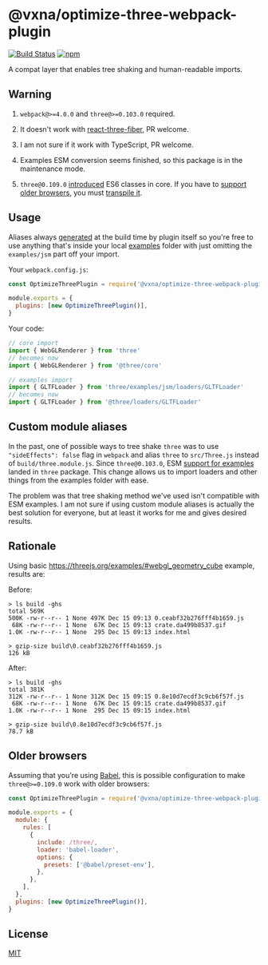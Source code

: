 # @vxna/optimize-three-webpack-plugin

[![Build Status](https://travis-ci.com/vxna/optimize-three-webpack-plugin.svg)](https://travis-ci.com/vxna/optimize-three-webpack-plugin) [![npm](https://img.shields.io/npm/v/@vxna/optimize-three-webpack-plugin.svg)](https://www.npmjs.com/package/@vxna/optimize-three-webpack-plugin)

A compat layer that enables tree shaking and human-readable imports.

## Warning

1. `webpack@>=4.0.0` and `three@>=0.103.0` required.

2. It doesn't work with [react-three-fiber](https://github.com/react-spring/react-three-fiber), PR welcome.

3. I am not sure if it work with TypeScript, PR welcome.

4. Examples ESM conversion seems finished, so this package is in the maintenance mode.

5. `three@0.109.0` [introduced](https://github.com/mrdoob/three.js/pull/17276) ES6 classes in core. If you have to [support older browsers](https://caniuse.com/#feat=es6-class), you must [transpile it](#older-browsers).

## Usage

Aliases always [generated](https://github.com/vxna/optimize-three-webpack-plugin/blob/master/src/index.js) at the build time by plugin itself so you're free to use anything that's inside your local [examples](https://github.com/mrdoob/three.js/tree/master/examples/jsm) folder with just omitting the `examples/jsm` part off your import.

Your `webpack.config.js`:

```js
const OptimizeThreePlugin = require('@vxna/optimize-three-webpack-plugin')

module.exports = {
  plugins: [new OptimizeThreePlugin()],
}
```

Your code:

```js
// core import
import { WebGLRenderer } from 'three'
// becomes now
import { WebGLRenderer } from '@three/core'

// examples import
import { GLTFLoader } from 'three/examples/jsm/loaders/GLTFLoader'
// becomes now
import { GLTFLoader } from '@three/loaders/GLTFLoader'
```

## Custom module aliases

In the past, one of possible ways to tree shake `three` was to use `"sideEffects": false` flag in `webpack` and alias `three` to `src/Three.js` instead of `build/three.module.js`. Since `three@0.103.0`, ESM [support for examples](https://threejs.org/docs/#manual/en/introduction/Import-via-modules) landed in `three` package. This change allows us to import loaders and other things from the examples folder with ease.

The problem was that tree shaking method we've used isn't compatible with ESM examples. I am not sure if using custom module aliases is actually the best solution for everyone, but at least it works for me and gives desired results.

## Rationale

Using basic https://threejs.org/examples/#webgl_geometry_cube example, results are:

Before:

```
> ls build -ghs
total 569K
500K -rw-r--r-- 1 None 497K Dec 15 09:13 0.ceabf32b276fff4b1659.js
 68K -rw-r--r-- 1 None  67K Dec 15 09:13 crate.da499b8537.gif
1.0K -rw-r--r-- 1 None  295 Dec 15 09:13 index.html

> gzip-size build\0.ceabf32b276fff4b1659.js
126 kB
```

After:

```
> ls build -ghs
total 381K
312K -rw-r--r-- 1 None 312K Dec 15 09:15 0.8e10d7ecdf3c9cb6f57f.js
 68K -rw-r--r-- 1 None  67K Dec 15 09:15 crate.da499b8537.gif
1.0K -rw-r--r-- 1 None  295 Dec 15 09:15 index.html

> gzip-size build\0.8e10d7ecdf3c9cb6f57f.js
78.7 kB
```

## Older browsers

Assuming that you're using [Babel](https://github.com/babel/babel-loader), this is possible configuration to make `three@>=0.109.0` work with older browsers:

```js
const OptimizeThreePlugin = require('@vxna/optimize-three-webpack-plugin')

module.exports = {
  module: {
    rules: [
      {
        include: /three/,
        loader: 'babel-loader',
        options: {
          presets: ['@babel/preset-env'],
        },
      },
    ],
  },
  plugins: [new OptimizeThreePlugin()],
}
```

## License

[MIT](./LICENSE)
